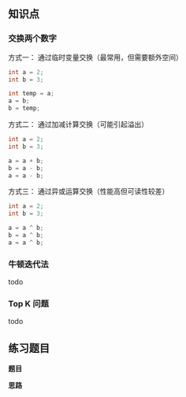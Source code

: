 ## 知识点

### 交换两个数字

方式一： 通过临时变量交换（最常用，但需要额外空间）

```java
int a = 2;
int b = 3;

int temp = a;
a = b;
b = temp;
```

方式二： 通过加减计算交换（可能引起溢出）

```java
int a = 2;
int b = 3;

a = a + b;
b = a - b;
a = a - b;
```

方式三： 通过异或运算交换（性能高但可读性较差）

```java
int a = 2;
int b = 3;

a = a ^ b;
b = a ^ b;
a = a ^ b;
```

### 牛顿迭代法
todo

### Top K 问题
todo

## 练习题目

**题目**


**思路**


